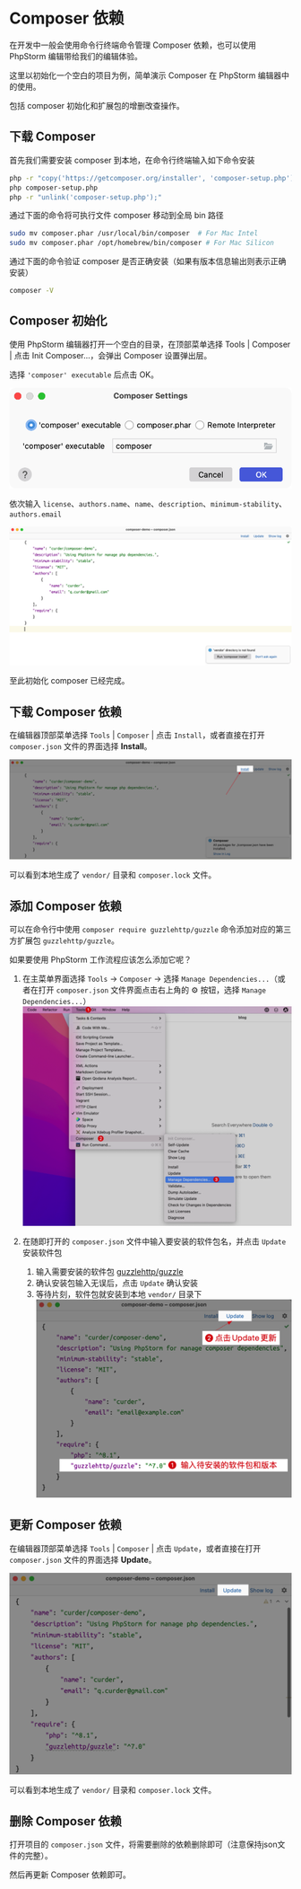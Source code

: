 # Composer 依赖

在开发中一般会使用命令行终端命令管理 Composer 依赖，也可以使用 PhpStorm 编辑带给我们的编辑体验。

这里以初始化一个空白的项目为例，简单演示 Composer 在 PhpStorm 编辑器中的使用。

包括 composer 初始化和扩展包的增删改查操作。

## 下载 Composer

首先我们需要安装 composer 到本地，在命令行终端输入如下命令安装

```bash
php -r "copy('https://getcomposer.org/installer', 'composer-setup.php');"
php composer-setup.php
php -r "unlink('composer-setup.php');"
```

通过下面的命令将可执行文件 composer 移动到全局 bin 路径

```bash
sudo mv composer.phar /usr/local/bin/composer  # For Mac Intel
sudo mv composer.phar /opt/homebrew/bin/composer # For Mac Silicon
```

通过下面的命令验证 composer 是否正确安装（如果有版本信息输出则表示正确安装）

```bash
composer -V
```

## Composer 初始化

使用 PhpStorm 编辑器打开一个空白的目录，在顶部菜单选择 Tools | Composer | 点击 Init Composer...，会弹出 Composer 设置弹出层。

选择 `'composer' executable` 后点击 OK。

![](./images/composer-dependencies/using-composer-executable.png)

依次输入 `license`、`authors.name`、`name`、`description`、`minimum-stability`、`authors.email`

![](./images/composer-dependencies/fill-composer-infomation.png)

至此初始化 composer 已经完成。

## 下载 Composer 依赖

在编辑器顶部菜单选择 `Tools` | `Composer` | 点击 `Install`，或者直接在打开 `composer.json` 文件的界面选择 **Install**。

![](./images/composer-dependencies/install-php-dependencies.png)

可以看到本地生成了 `vendor/` 目录和 `composer.lock` 文件。

## 添加 Composer 依赖

可以在命令行中使用 `composer require guzzlehttp/guzzle` 命令添加对应的第三方扩展包 `guzzlehttp/guzzle`。

如果要使用 PhpStorm 工作流程应该怎么添加它呢？

1. 在主菜单界面选择 `Tools` -> `Composer` -> 选择 `Manage Dependencies...`（或者在打开 `composer.json` 文件界面点击右上角的
   ⚙️ 按钮，选择 `Manage Dependencies...`）
   ![](./images/composer-dependencies/add-compose-dependencies-using-manage-dependencies.png)

2. 在随即打开的 `composer.json` 文件中输入要安装的软件包名，并点击 `Update` 安装软件包
    1. 输入需要安装的软件包 [guzzlehttp/guzzle](https://github.com/guzzle/guzzle)
    2. 确认安装包输入无误后，点击 `Update` 确认安装
    3. 等待片刻，软件包就安装到本地 `vendor/` 目录下
       ![](./images/composer-dependencies/enter-install-package-name-and-update.png)

## 更新 Composer 依赖

在编辑器顶部菜单选择 `Tools` | `Composer` | 点击 `Update`，或者直接在打开 `composer.json` 文件的界面选择 **Update**。

![](./images/composer-dependencies/update-php-dependencies.png)

可以看到本地生成了 `vendor/` 目录和 `composer.lock` 文件。

## 删除 Composer 依赖

打开项目的 `composer.json` 文件，将需要删除的依赖删除即可（注意保持json文件的完整）。

然后再更新 Composer 依赖即可。